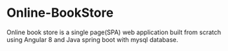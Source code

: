 # Online-BookStore
Online book store is a single page(SPA) web application built from scratch using Angular 8 and Java spring boot with mysql database.
